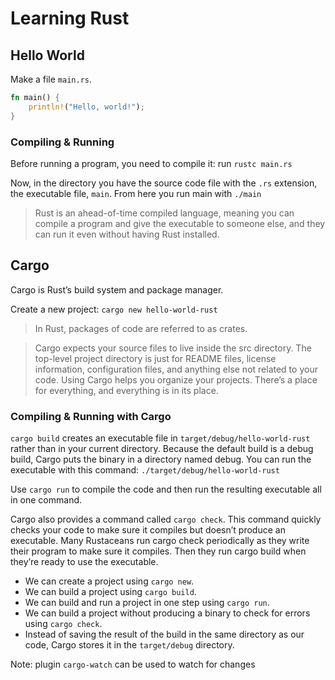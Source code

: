 # Learning Rust

## Hello World

Make a file `main.rs`.

```rust
fn main() {
    println!("Hello, world!");
}
```

### Compiling & Running

Before running a program, you need to compile it: run `rustc main.rs`

Now, in the directory you have the source code file with the `.rs` extension, the executable file, `main`. From here you run main with `./main`

> Rust is an ahead-of-time compiled language, meaning you can compile a program and give the executable to someone else, and they can run it even without having Rust installed.

## Cargo

Cargo is Rust’s build system and package manager.

Create a new project: `cargo new hello-world-rust`

> In Rust, packages of code are referred to as crates.

> Cargo expects your source files to live inside the src directory. The top-level project directory is just for README files, license information, configuration files, and anything else not related to your code. Using Cargo helps you organize your projects. There’s a place for everything, and everything is in its place.

### Compiling & Running with Cargo

`cargo build` creates an executable file in `target/debug/hello-world-rust` rather than in your current directory. Because the default build is a debug build, Cargo puts the binary in a directory named debug. You can run the executable with this command: `./target/debug/hello-world-rust`

Use `cargo run` to compile the code and then run the resulting executable all in one command.

Cargo also provides a command called `cargo check`. This command quickly checks your code to make sure it compiles but doesn’t produce an executable. Many Rustaceans run cargo check periodically as they write their program to make sure it compiles. Then they run cargo build when they’re ready to use the executable.

- We can create a project using `cargo new`.
- We can build a project using `cargo build`.
- We can build and run a project in one step using `cargo run`.
- We can build a project without producing a binary to check for errors using `cargo check`.
- Instead of saving the result of the build in the same directory as our code, Cargo stores it in the `target/debug` directory.

Note: plugin `cargo-watch` can be used to watch for changes
